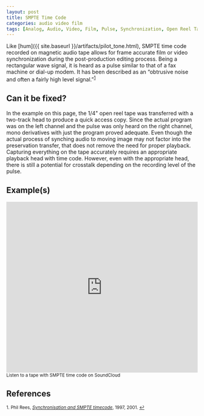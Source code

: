 ```yaml
---
layout: post
title: SMPTE Time Code
categories: audio video film
tags: [Analog, Audio, Video, Film, Pulse, Synchronization, Open Reel Tape]
---
```


Like [hum]({{ site.baseurl }}/artifacts/pilot_tone.html), SMPTE time code recorded on magnetic audio tape allows for frame accurate film or video synchronization during the post-production editing process. Being a rectangular wave signal, it is heard as a pulse similar to that of a fax machine or dial-up modem.  It has been described as an “obtrusive noise and often a fairly high level signal.”<sup><a href="#fn1" id="ref1">1</a></sup>

## Can it be fixed?

In the example on this page, the 1/4" open reel tape was transferred with a two-track head to produce a quick access copy. Since the actual program was on the left channel and the pulse was only heard on the right channel, mono derivatives with just the program proved adequate. Even though the actual process of synching audio to moving image may not factor into the preservation transfer, that does not remove the need for proper playback. Capturing everything on the tape accurately requires an appropriate playback head with time code. However, even with the appropriate head, there is still a potential for crosstalk depending on the recording level of the pulse.

## Example(s)

<iframe width="100%" height="450" scrolling="no" frameborder="no" src="https://w.soundcloud.com/player/?url=https%3A//api.soundcloud.com/tracks/96926260&amp;auto_play=false&amp;hide_related=false&amp;show_comments=true&amp;show_user=true&amp;show_reposts=false&amp;visual=true"></iframe><sub>Listen to a tape with SMPTE time code on SoundCloud</sub>

## References

<sup id="fn1">1. Phil Rees, [_Synchronisation and SMPTE timecode_](http://www.philrees.co.uk/articles/timecode.htm), 1997, 2001. <a href="#ref1" title="Jump back to footnote 1 in the text.">↩</a></sup>  
